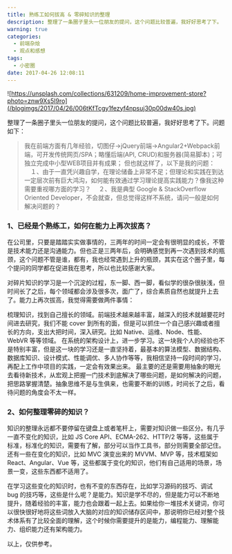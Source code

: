 ```yaml
---
title: 熟练工如何拔高 & 零碎知识的整理
description: 整理了一条圈子里头一位朋友的提问，这个问题比较普遍，我好好思考了下。
warning: true
categories:
  - 前端杂烩
  - 观点和感想
tags:
  - 小密圈
date: 2017-04-26 12:08:11
---
```



![https://unsplash.com/collections/631209/home-improvement-store?photo=znw9Xs5I9ro](/blogimgs/2017/04/26/006tKfTcgy1fezyf4npsuj30p00dw40s.jpg)<!--<source src="http://ww2.sinaimg.cn/large/006tKfTcgy1fezyf4npsuj30p00dw40s.jpg">-->

整理了一条圈子里头一位朋友的提问，这个问题比较普遍，我好好思考了下。问题如下：

<!--more-->

> 我在前端方面有几年经验，切图仔->jQuery前端->Angular2+Webpack前端，可开发传统网页/SPA；略懂后端(API, CRUD)和服务器(简易脚本)；可独立完成中小型WEB项目并有成果； 但也就这样了，以下是我的问题： 
> 　１、由于一直凭兴趣自学，在理论储备上非常不足；但理论和实践在到达一定层次前有巨大鸿沟，如何能有效通过学习理论提高实践能力？像我这种需要重视哪方面的学习？
> 　２、我是典型 Google & StackOverflow Oriented Developer，不会就查，但总觉得这样不系统，请问一般是如何解决问题的？


### 1、已经是个熟练工，如何在能力上再次拔高？

在公司里，只要是踏踏实实做事情的，三两年的时间一定会有很明显的成长，不管是技术能力还是沟通能力。但也正是三两年后，会明确感觉到再一次遇到技术的瓶颈，这个问题不管是谁，都有，我也经常遇到上升的瓶颈，其实在这个圈子里，每个提问的同学都在促进我在思考，所以也比较感谢大家。

对碎片知识的学习是一个沉淀的过程，东一脚、西一脚，看似学的很杂很肤浅，但时间长了之后，每个领域都会涉及很多次，面广了，综合素质自然也就提升上去了。能力上再次拔高，我觉得需要做两件事情：

梳理知识，找到自己擅长的领域。前端技术越来越丰富，越深入的技术就越要花时间进去研究，我们不能 cover 到所有的面，但是可以抓住一个自己感兴趣或者擅长的方向，支出大把时间，深入研究。比如 Native、运维、Node、性能、WebVR 等等领域。
在系统的架构设计上，进一步学习。这一块我个人的经验也不是特别丰富，但是这一块的学习还是一直坚持着，最基本的算法模型、数据结构、数据库知识、设计模式、性能调优、多人协作等等，我相信坚持一段时间的学习，再配上工作中项目的实践，一定会有效果出来。
最主要的还是需要用抽象的眼光去看待新技术，从宏观上把握一门技术到底解决了哪些问题，是如何解决的问题，把思路掌握清楚。抽象思维不是与生俱来，也需要不断的训练，时间长了之后，看待问题的角度会不太一样。

### 2、如何整理零碎的知识？

知识的整理永远都不要停留在键盘上或者笔杆上，需要对知识做一些区分。有几乎一直不变化的知识，比如 JS Core API、ECMA-262、HTTP/2 等等，这些属于标准，标准化的知识，需要有了解，部分可以当作工具书，部分则需要全部记住。还有一些在变化的知识，比如 MVC 演变出来的 MVVM、MVP 等，技术框架如 React、Angular、Vue 等，这些都属于变化的知识，他们有自己适用的场景，场景一变，这些东西都不适用了。

在学习这些变化的知识时，也有不变的东西存在，比如学习源码的技巧、调试 bug 的技巧等，这些是什么呢？是能力。知识是学不尽的，但是能力可以不断地提升，随着经验的丰富，能力也会跟着一起上去。如果给你一堆技术关键词，你可以很快很好地将这些词放入大脑的对应的知识储存区间中，那说明你已经对整个技术体系有了比较全面的理解，这个时候你需要提升的是能力，编程能力、理解能力、组织能力还有架构能力。

以上，仅供参考。
